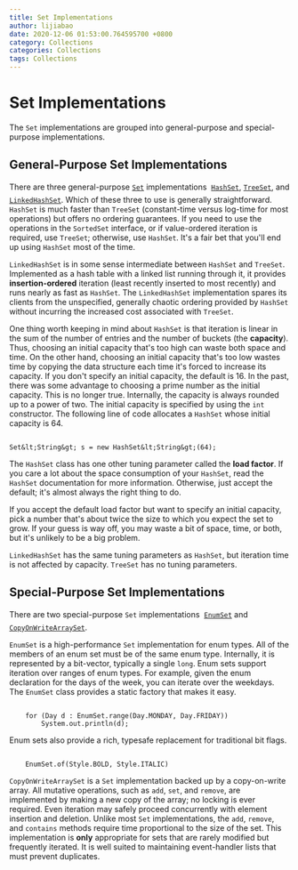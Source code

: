```yaml
---
title: Set Implementations
author: lijiabao
date: 2020-12-06 01:53:00.764595700 +0800
category: Collections
categories: Collections
tags: Collections
---
```


# Set Implementations

The `Set` implementations are grouped into general-purpose and special-purpose implementations.

## General-Purpose Set Implementations

There are three general-purpose 
[`Set`](https://docs.oracle.com/javase/8/docs/api/java/util/Set.html) implementations &#151; 
[`HashSet`](https://docs.oracle.com/javase/8/docs/api/java/util/HashSet.html), 
[`TreeSet`](https://docs.oracle.com/javase/8/docs/api/java/util/TreeSet.html), and 
[`LinkedHashSet`](https://docs.oracle.com/javase/8/docs/api/java/util/LinkedHashSet.html). Which of these three to use is generally straightforward. `HashSet` is much faster than `TreeSet` (constant-time versus log-time for most operations) but offers no ordering guarantees. If you need to use the operations in the `SortedSet` interface, or if value-ordered iteration is required, use `TreeSet`; otherwise, use `HashSet`. It's a fair bet that you'll end up using `HashSet` most of the time.

`LinkedHashSet` is in some sense intermediate between `HashSet` and `TreeSet`. Implemented as a hash table with a linked list running through it, it provides **insertion-ordered** iteration (least recently inserted to most recently) and runs nearly as fast as `HashSet`. The `LinkedHashSet` implementation spares its clients from the unspecified, generally chaotic ordering provided by `HashSet` without incurring the increased cost associated with `TreeSet`.

One thing worth keeping in mind about `HashSet` is that iteration is linear in the sum of the number of entries and the number of buckets (the **capacity**). Thus, choosing an initial capacity that's too high can waste both space and time. On the other hand, choosing an initial capacity that's too low wastes time by copying the data structure each time it's forced to increase its capacity. If you don't specify an initial capacity, the default is 16. In the past, there was some advantage to choosing a prime number as the initial capacity. This is no longer true. Internally, the capacity is always rounded up to a power of two. The initial capacity is specified by using the `int` constructor. The following line of code allocates a `HashSet` whose initial capacity is 64.

```

Set&lt;String&gt; s = new HashSet&lt;String&gt;(64);

```

The `HashSet` class has one other tuning parameter called the **load factor**. If you care a lot about the space consumption of your `HashSet`, read the `HashSet` documentation for more information. Otherwise, just accept the default; it's almost always the right thing to do.

If you accept the default load factor but want to specify an initial capacity, pick a number that's about twice the size to which you expect the set to grow. If your guess is way off, you may waste a bit of space, time, or both, but it's unlikely to be a big problem.

`LinkedHashSet` has the same tuning parameters as `HashSet`, but iteration time is not affected by capacity. `TreeSet` has no tuning parameters.

## Special-Purpose Set Implementations

There are two special-purpose `Set` implementations &#151; 
[`EnumSet`](https://docs.oracle.com/javase/8/docs/api/java/util/EnumSet.html) and 
[`CopyOnWriteArraySet`](https://docs.oracle.com/javase/8/docs/api/java/util/concurrent/CopyOnWriteArraySet.html).

`EnumSet` is a high-performance `Set` implementation for enum types. All of the members of an enum set must be of the same enum type. Internally, it is represented by a bit-vector, typically a single `long`. Enum sets support iteration over ranges of enum types. For example, given the enum declaration for the days of the week, you can iterate over the weekdays. The `EnumSet` class provides a static factory that makes it easy.

```

    for (Day d : EnumSet.range(Day.MONDAY, Day.FRIDAY))
        System.out.println(d);

```

Enum sets also provide a rich, typesafe replacement for traditional bit flags.

```

    EnumSet.of(Style.BOLD, Style.ITALIC)

```

`CopyOnWriteArraySet` is a `Set` implementation backed up by a copy-on-write array. All mutative operations, such as `add`, `set`, and `remove`, are implemented by making a new copy of the array; no locking is ever required. Even iteration may safely proceed concurrently with element insertion and deletion. Unlike most `Set` implementations, the `add`, `remove`, and `contains` methods require time proportional to the size of the set. This implementation is **only** appropriate for sets that are rarely modified but frequently iterated. It is well suited to maintaining event-handler lists that must prevent duplicates.

